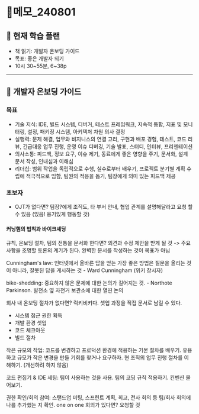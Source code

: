 # 📝메모\_240801

## 🔎 현재 학습 플랜

- 책 읽기: 개발자 온보딩 가이드
- 목표: 좋은 개발자 되기
- 10시 30\~55분, 6\~38p

---

## 📌 개발자 온보딩 가이드

### 목표

- 기술 지식: IDE, 빌드 시스템, 디버거, 테스트 프레임워크, 지속적 통합, 지표 및 모니터링, 설정, 패키징 시스템, 아키텍처 차원 의사 결정
- 실행력: 문제 해결, 업무와 비지니스의 연결 고리, 구현과 배포 경험, 테스트, 코드 리뷰, 긴급대응 업무 진행, 운영 이슈 디버깅, 기술 발표, 스터디, 인터뷰, 프리젠테이션
- 의사소통: 피드백, 정보 요구, 이슈 제기, 동료에게 좋은 영향을 주기, 문서화, 설계 문서 작성, 인내심과 이해심
- 리더십: 범위 작업을 독립적으로 수행, 실수로부터 배우기, 프로젝트 분기별 계획 수립에 적극적으로 임함, 팀원의 적응을 돕기, 팀장에게 의미 있는 피드백 제공

### 초보자

- OJT가 없다면? 팀장?에게 조직도, 타 부서 안내, 협업 관계를 설명해달라고 요청 할 수 있음 (있음! 용기있게 행동할 것)

#### 커닝햄의 법칙과 바이크셰딩

규칙, 온보딩 절차, 팀의 전통을 문서화 한다면? 의견과 수정 제안을 받게 될 것 -> 주요 사항을 조명할 토론의 계기가 된다. 완벽한 문서를 작성하는 것이 목표가 아님

Cunningham's law: 인터넷에서 올바른 답을 얻는 가장 좋은 방법은 질문을 올리는 것이 아니라, 잘못된 답을 게시하는 것 - Ward Cunningham (위키 창시자)

bike-shedding: 중요하지 않은 문제에 대한 논의가 길어지는 것. - Northote Parkinson. 발전소 옆 자전거 보관소에 대한 열띤 논의

회사 내 온보딩 절차가 없다면? 럭키비키다. 셋업 과정을 직접 문서로 남길 수 있다.

- 시스템 접근 권한 획득
- 개발 환경 셋업
- 코드 체크아웃
- 빌드 절차

작은 규모의 작업: 코드를 변경하고 프로덕션 환경에 적용하는 기본 절차를 배우기. 유용하고 규모가 작은 변경을 만들 기회를 찾거나 요구하자. 현 조직의 업무 진행 절차를 이해하기. (개선하려 하지 않음)

코드 편집기 & IDE 세팅: 팀이 사용하는 것을 사용. 팀의 코딩 규칙 적용하기. 컨벤션 물어보기.

권한 확인/회의 참여: 스탠드업 미팅, 스프린트 계획, 회고, 전사 회의 등 팀/회사 회의에 나를 추가했는 지 확인. one on one 회의가 있다면? 요청할 것
